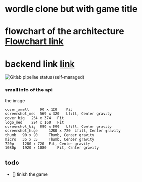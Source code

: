 # wordle clone but with game title
# flowchart of the architecture [Flowchart link](https://drive.google.com/file/d/1lcjo8bn1eequjJ-Y4ow2HeWvnMXnHUqC/view?usp=sharing)
# backend link [link](https://gitlab.com/seabass6969group/igdb-gateway_express)
![Gitlab pipeline status (self-managed)](https://img.shields.io/gitlab/pipeline-status/seabass6969group%2Figdb-gateway_express?branch=master&style=for-the-badge)
### small info of the api
the image
```
cover_small 	90 x 128 	Fit
screenshot_med 	569 x 320 	Lfill, Center gravity
cover_big 	264 x 374 	Fit
logo_med 	284 x 160 	Fit
screenshot_big 	889 x 500 	Lfill, Center gravity
screenshot_huge 	1280 x 720 	Lfill, Center gravity
thumb 	90 x 90 	Thumb, Center gravity
micro 	35 x 35 	Thumb, Center gravity
720p 	1280 x 720 	Fit, Center gravity
1080p 	1920 x 1080 	Fit, Center gravity
```
## todo

- [] finish the game
